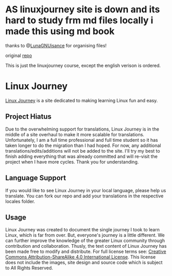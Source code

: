 # AS linuxjourney site is down and its hard to study frm md files locally i made this using md book 

thanks to @[LunaGNUisance](https://github.com/LunaGNUisance) for organising files! 

original [repo](https://github.com/cindyq/linuxjourney)

This is just the linuxjourney course, except the english verison is ordered.

# Linux Journey

[Linux Journey](https://linuxjourney.com) is a site dedicated to making learning Linux fun and easy.

## Project Hiatus

Due to the overwhelming support for translations, Linux Journey is in the middle of a site overhaul to make it more scalable for translations. Unfortunately, I am a full time professional and full time student so it has taken longer to do the migration than I had hoped. For now, any additional translations/edits/additions will not be added to the site. I'll try my best to finish adding everything that was already committed and will re-visit the project when I have more cycles. Thank you for understanding.

## Language Support

If you would like to see Linux Journey in your local language, please help us translate. You can fork our repo and add your translations in the respective locales folder.

## Usage

Linux Journey was created to document the single journey I took to learn Linux, which is far from over. But, everyone's journey is a little different. We can further improve the knowledge of the greater Linux community through contribution and collaboration. Thusly, the text content of Linux Journey has been made free to modify and distribute. For full license terms see: [Creative Commons Attribution-ShareAlike 4.0 International License](http://creativecommons.org/licenses/by-sa/4.0/). This license does not include the images, site design and source code which is subject to All Rights Reserved. 

